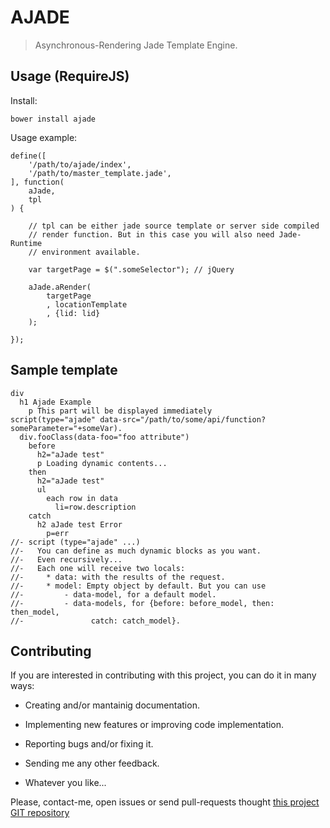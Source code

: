 AJADE
=====

> Asynchronous-Rendering Jade Template Engine.


Usage (RequireJS)
-----------------

Install:

    bower install ajade


Usage example:

    define([
        '/path/to/ajade/index',
        '/path/to/master_template.jade',
    ], function(
        aJade,
        tpl
    ) {

        // tpl can be either jade source template or server side compiled
        // render function. But in this case you will also need Jade-Runtime
        // environment available.

        var targetPage = $(".someSelector"); // jQuery

        aJade.aRender(
            targetPage
            , locationTemplate
            , {lid: lid}
        );

    });



Sample template
---------------

    div
      h1 Ajade Example
        p This part will be displayed immediately
    script(type="ajade" data-src="/path/to/some/api/function?someParameter="+someVar).
      div.fooClass(data-foo="foo attribute")
        before
          h2="aJade test"
          p Loading dynamic contents...
        then
          h2="aJade test"
          ul
            each row in data
              li=row.description
        catch
          h2 aJade test Error
            p=err
    //- script (type="ajade" ...)
    //-   You can define as much dynamic blocks as you want.
    //-   Even recursively...
    //-   Each one will receive two locals:
    //-     * data: with the results of the request.
    //-     * model: Empty object by default. But you can use
    //-         - data-model, for a default model.
    //-         - data-models, for {before: before_model, then: then_model,
    //-               catch: catch_model}.



<a name="contributing"></a>Contributing
---------------------------------------

If you are interested in contributing with this project, you can do it in many ways:

  * Creating and/or mantainig documentation.

  * Implementing new features or improving code implementation.

  * Reporting bugs and/or fixing it.
  
  * Sending me any other feedback.

  * Whatever you like...
    
Please, contact-me, open issues or send pull-requests thought [this project GIT repository](https://github.com/bitifet/ajade)


